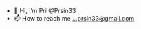 - 👋 Hi, I’m Pri @Prsin33
- 📫 How to reach me ...prsin33@gmail.com

<!---
Prsin33/Prsin33 is a ✨ special ✨ repository because its `README.md` (this file) appears on your GitHub profile.
You can click the Preview link to take a look at your changes.
--->
